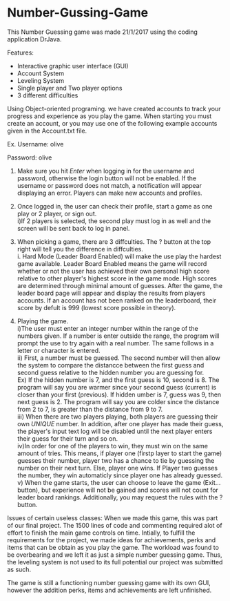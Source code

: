 # Number-Gussing-Game

This Number Guessing game was made 21/1/2017 using the coding application DrJava.

Features:
- Interactive graphic user interface (GUI)
- Account System
- Leveling System
- Single player and Two player options
- 3 different difficulties

Using Object-oriented programing. we have created accounts to track your progress and experience as you play the game.
When starting you must create an account, or you may use one of the following example accounts given in the Account.txt file.

Ex. Username: olive

Password: olive

1. Make sure you hit *Enter* when logging in for the username and password, otherwise the login button will not be enabled.
If the username or password does not match, a notification will appear displaying an error. Players can make new accounts and profiles.
2. Once logged in, the user can check their profile, start a game as one play or 2 player, or sign out.                                          
  i)If 2 players is selected, the second play must log in as well and the screen will be sent back to log in panel.

3. When picking a game, there are 3 diffculties. The ? button at the top right will tell you the difference in diffculties.                    
    i. Hard Mode (Leader Board Enabled) will make the use play the hardest game available. Leader Board Enabled means the game will record whether or not the user has achieved their own personal high score relative to other player's highest score in the game mode. High scores are determined through minimal amount of guesses. After the game, the leader board page will appear and display the results from players accounts. If an account has not been ranked on the leaderboard, their score by defult is 999 (lowest score possible in theory).

4. Playing the game.                                                                                                                          
  i)The user must enter an integer number within the range of the numbers given. If a number is enter outside the range, the program will prompt the use to try again with a real number. The same follows in a letter or character is entered.                                
  ii) First, a number must be guessed. The second number will then allow the system to compare the distancce between the first guess and second guess relative to the hidden number you are guessing for.                                                                           
  Ex) If the hidden number is 7, and the first guess is 10, second is 8. The program will say you are warmer since your second guess (current) is closer than your first (previous). 
  If hidden umber is 7, guess was 9, then next guess is 2. The program will say you are colder since the distance from 2 to 7, is greater than the distance from 9 to 7.                                                                                                       
  iii) When there are two players playing, both players are guessing their own *UNIQUE* number. In addition, after one player has made their guess, the player's input text log will be disabled until the next player enters their guess for their turn and so on.               
  iv)In order for one of the players to win, they must win on the same amount of tries. This means, if player one (firstp layer to start the game) guesses their number, player two has a chance to tie by guessing the number on their next turn. Else, player one wins.
  If Player two guesses the number, they win automaticly since player one has already guessed.                                             
  v) When the game starts, the user can choose to leave the game (Exit... button), but experience will not be gained and scores will not count for leader board rankings. Additionally, you may request the rules with the ? button.
  
  
Issues of certain useless classes:
When we made this game, this was part of our final project. The 1500 lines of code and commenting required alot of effort to finish the main game controls on time. Intially, to fulfill the requirements for the project, we made ideas for achievements, perks and items that can be obtain as you play the game. The workload was found to be overbearing and we left it as just a simple number guessing game. Thus, the leveling system is not used to its full potential our project was submitted as such.

The game is still a functioning number guessing game with its own GUI, however the addition perks, items and achievements are left unfinished.
